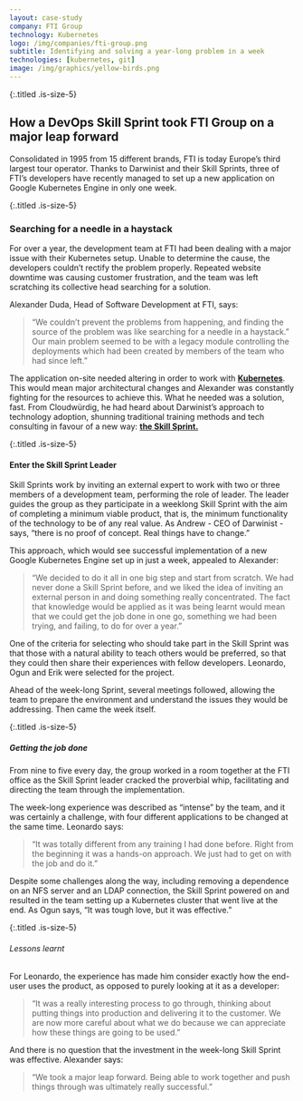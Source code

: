 ```yaml
---
layout: case-study
company: FTI Group
technology: Kubernetes
logo: /img/companies/fti-group.png
subtitle: Identifying and solving a year-long problem in a week
technologies: [kubernetes, git]
image: /img/graphics/yellow-birds.png
---
```


{:.titled .is-size-5}
## How a DevOps Skill Sprint took FTI Group on a major leap forward

Consolidated in 1995 from 15 different brands, FTI is today Europe’s third largest tour operator. Thanks to Darwinist and their Skill Sprints, three of FTI’s developers have recently managed to set up a new application on Google Kubernetes Engine in only one week. 

{:.titled .is-size-5}
### Searching for a needle in a haystack

For over a year, the development team at FTI had been dealing with a major issue with their Kubernetes setup. Unable to determine the cause, the developers couldn’t rectify the problem properly. Repeated website downtime was causing customer frustration, and the team was left scratching its collective head searching for a solution.

Alexander Duda, Head of Software Development at FTI, says: 

>“We couldn’t prevent the problems from happening, and finding the source of the problem was like searching for a needle in a haystack.” Our main problem seemed to be with a legacy module controlling the deployments which had been created by members of the team who had since left.”

The application on-site needed altering in order to work with [**Kubernetes**](/technology/kubernetes/). This would mean major architectural changes and Alexander was constantly fighting for the resources to achieve this. What he needed was a solution, fast. From Cloudwürdig, he had heard about Darwinist’s approach to technology adoption, shunning traditional training methods and tech consulting in favour of a new way: [**the Skill Sprint.**](/product/skill-sprint)

{:.titled .is-size-5}
#### Enter the Skill Sprint Leader

Skill Sprints work by inviting an external expert to work with two or three members of a development team, performing the role of leader. The leader guides the group as they participate in a weeklong Skill Sprint with the aim of completing a minimum viable product, that is, the minimum functionality of the technology to be of any real value. As Andrew - CEO of Darwinist - says, “there is no proof of concept. Real things have to change.”

This approach, which would see successful implementation of a new Google Kubernetes Engine set up in just a week, appealed to Alexander: 

>“We decided to do it all in one big step and start from scratch. We had never done a Skill Sprint before, and we liked the idea of inviting an external person in and doing something really concentrated. The fact that knowledge would be applied as it was being learnt would mean that we could get the job done in one go, something we had been trying, and failing, to do for over a year.”

One of the criteria for selecting who should take part in the Skill Sprint was that those with a natural ability to teach others would be preferred, so that they could then share their experiences with fellow developers. Leonardo, Ogun and Erik were selected for the project.  

Ahead of the week-long Sprint, several meetings followed, allowing the team to prepare the environment and understand the issues they would be addressing. Then came the week itself. 

{:.titled .is-size-5}
##### Getting the job done

From nine to five every day, the group worked in a room together at the FTI office as the Skill Sprint leader cracked the proverbial whip, facilitating and directing the team through the implementation. 

The week-long experience was described as “intense” by the team, and it was certainly a challenge, with four different applications to be changed at the same time. Leonardo says: 

>“It was totally different from any training I had done before. Right from the beginning it was a hands-on approach. We just had to get on with the job and do it.”

Despite some challenges along the way, including removing a dependence on an NFS server and an LDAP connection, the Skill Sprint powered on and resulted in the team setting up a Kubernetes cluster that went live at the end. As Ogun says, “It was tough love, but it was effective.”

{:.titled .is-size-5}
###### Lessons learnt

For Leonardo, the experience has made him consider exactly how the end-user uses the product, as opposed to purely looking at it as a developer: 

>“It was a really interesting process to go through, thinking about putting things into production and delivering it to the customer. We are now more careful about what we do because we can appreciate how these things are going to be used.”

And there is no question that the investment in the week-long Skill Sprint was effective. Alexander says: 

>“We took a major leap forward. Being able to work together and push things through was ultimately really successful.”